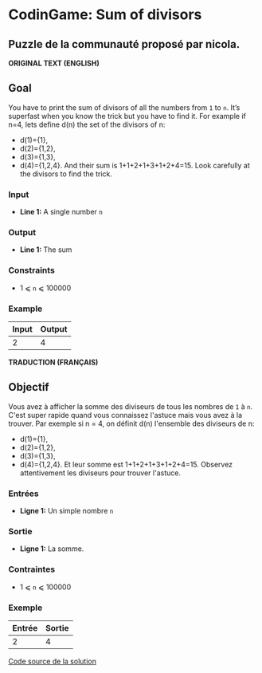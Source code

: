 # CodinGame: Sum of divisors

## Puzzle de la communauté proposé par nicola.

**ORIGINAL TEXT (ENGLISH)**

## Goal

You have to print the sum of divisors of all the numbers from `1` to `n`.
It’s superfast when you know the trick but you have to find it.
For example if n=4, lets define d(n) the set of the divisors of n:
- d(1)={1},
- d(2)={1,2},
- d(3)={1,3},
- d(4)={1,2,4}.
And their sum is 1+1+2+1+3+1+2+4=15.
Look carefully at the divisors to find the trick.

### Input
- **Line 1:** A single number `n`

### Output
- **Line 1:** The sum

### Constraints
- 1 ⩽ `n` ⩽ 100000

### Example

Input | Output
------------ | -------------
2 | 4

**TRADUCTION (FRANÇAIS)**

## Objectif

Vous avez à afficher la somme des diviseurs de tous les nombres de `1` à `n`.
C'est super rapide quand vous connaissez l'astuce mais vous avez à la trouver.
Par exemple si n = 4, on définit d(n) l'ensemble des diviseurs de n:
- d(1)={1},
- d(2)={1,2},
- d(3)={1,3},
- d(4)={1,2,4}.
Et leur somme est 1+1+2+1+3+1+2+4=15.
Observez attentivement les diviseurs pour trouver l'astuce.

### Entrées
- **Ligne 1:** Un simple nombre `n`

### Sortie
- **Ligne 1:** La somme.

### Contraintes
- 1 ⩽ `n` ⩽ 100000

### Exemple

Entrée | Sortie
------------ | -------------
2 | 4

[Code source de la solution](https://github.com/Kous92/CodinGame-Swift-FR-/tree/main/Puzzles%20classiques/Moyen/Sum%20of%20divisors/sumOfDivisors.swift)